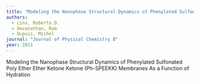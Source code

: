 ```yaml
---
title: "Modeling the Nanophase Structural Dynamics of Phenylated Sulfonated Poly Ether Ether Ketone Ketone (Ph-SPEEKK) Membranes As a Function of Hydration"
authors:
  - Lins, Roberto D.
  - Devanathan, Ram
  - Dupuis, Michel
journal: "Journal of Physical Chemistry B"
year: 2011
---
```


Modeling the Nanophase Structural Dynamics of Phenylated Sulfonated Poly Ether Ether Ketone Ketone (Ph-SPEEKK) Membranes As a Function of Hydration
